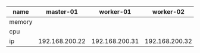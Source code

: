 

| name | master-01 | worker-01 | worker-02 | worker-03 |
| ---- | --------- | --------- | --------- | --------- |
| memory
| cpu | 
| ip   | 192.168.200.22 | 192.168.200.31 | 192.168.200.32 | 192.168.200.33 |